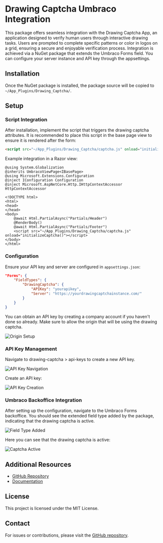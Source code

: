 
# Drawing Captcha Umbraco Integration

This package offers seamless integration with the Drawing Captcha App, an application designed to verify human users through interactive drawing tasks. Users are prompted to complete specific patterns or color in logos on a grid, ensuring a secure and enjoyable verification process. Integration is achieved via a NuGet package that extends the Umbraco Forms field. You can configure your server instance and API key through the appsettings.

## Installation

Once the NuGet package is installed, the package source will be copied to `~/App_Plugins/Drawing_Captcha/`.

## Setup

### Script Integration

After installation, implement the script that triggers the drawing captcha attributes. It is recommended to place this script in the base page view to ensure it is rendered after the form:

```html
<script src="~/App_Plugins/Drawing_Captcha/captcha.js" onload="initializeCaptcha()"></script>
```

Example integration in a Razor view:

```razor
@using System.Globalization
@inherits UmbracoViewPage<IBasePage>
@using Microsoft.Extensions.Configuration
@inject IConfiguration Configuration
@inject Microsoft.AspNetCore.Http.IHttpContextAccessor HttpContextAccessor

<!DOCTYPE html>
<html>
<head>
</head>
<body>
    @await Html.PartialAsync("Partials/Header")
    @RenderBody()
    @await Html.PartialAsync("Partials/Footer")
    <script src="~/App_Plugins/Drawing_Captcha/captcha.js" onload="initializeCaptcha()"></script>
</body>
</html>
```

### Configuration

Ensure your API key and server are configured in `appsettings.json`:

```json
"Forms": {
    "FieldTypes": {
        "DrawingCaptcha": {
            "APIKey": "yourapikey",
            "Server": "https://yourdrawingcaptchainstance.com/"
        }
    }
}
```

You can obtain an API key by creating a company account if you haven't done so already. Make sure to allow the origin that will be using the drawing captcha.

![Origin Setup](https://github.com/user-attachments/assets/8eaf6df7-090d-4c5a-8253-44528dab4dde)

### API Key Management

Navigate to drawing-captcha > api-keys to create a new API key.

![API Key Navigation](https://github.com/user-attachments/assets/04afe91c-75d9-4ed5-8252-ce62969c6c81)

Create an API key:

![API Key Creation](https://github.com/user-attachments/assets/de5e86df-68c5-415f-8686-49f263cdaa62)

### Umbraco Backoffice Integration

After setting up the configuration, navigate to the Umbraco Forms backoffice. You should see the extended field type added by the package, indicating that the drawing captcha is active.

![Field Type Added](https://github.com/user-attachments/assets/d5b09c52-cca9-4901-a349-477a940de258)

Here you can see that the drawing captcha is active:

![Captcha Active](https://github.com/user-attachments/assets/e3cb0304-41b7-4b54-8d80-b9ce00ecdf21)

## Additional Resources

- [GitHub Repository](https://github.com/Drawing-Captcha/Nuget)
- [Documentation](https://docs.drawing-captcha.com)

## License

This project is licensed under the MIT License.

## Contact

For issues or contributions, please visit the [GitHub repository](https://github.com/Drawing-Captcha/Nuget).

